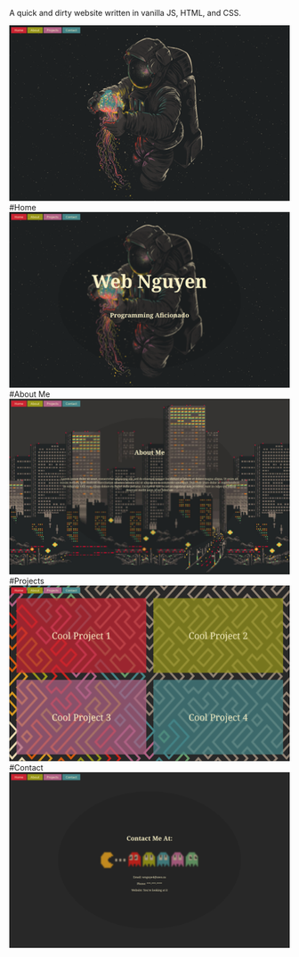 A quick and dirty website written in vanilla JS, HTML, and CSS.

![preview one](https://github.com/Grzrzegorzrz/2202-website/blob/main/preview/preview-one.png?raw=true)
#Home
![preview two](https://github.com/Grzrzegorzrz/2202-website/blob/main/preview/preview-two.png?raw=true)
#About Me
![preview three](https://github.com/Grzrzegorzrz/2202-website/blob/main/preview/preview-three.png?raw=true)
#Projects
![preview four](https://github.com/Grzrzegorzrz/2202-website/blob/main/preview/preview-four.png?raw=true)
#Contact
![preview five](https://github.com/Grzrzegorzrz/2202-website/blob/main/preview/preview-five.png?raw=true)
